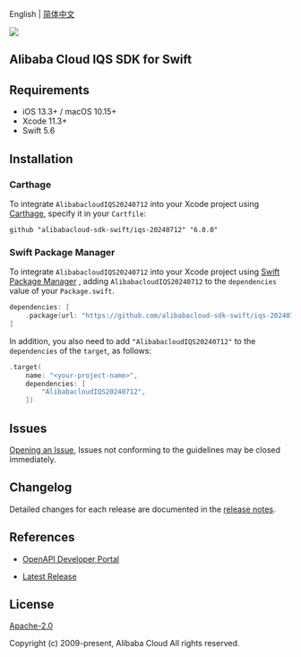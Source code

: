 English | [简体中文](README-CN.md)

![](https://aliyunsdk-pages.alicdn.com/icons/AlibabaCloud.svg)

## Alibaba Cloud IQS SDK for Swift

## Requirements

- iOS 13.3+ / macOS 10.15+
- Xcode 11.3+
- Swift 5.6

## Installation

### Carthage

To integrate `AlibabacloudIQS20240712` into your Xcode project using [Carthage](https://github.com/Carthage/Carthage), specify it in your `Cartfile`:

```ogdl
github "alibabacloud-sdk-swift/iqs-20240712" "6.0.0"
```

### Swift Package Manager

To integrate `AlibabacloudIQS20240712` into your Xcode project using [Swift Package Manager](https://swift.org/package-manager/) , adding `AlibabacloudIQS20240712` to the `dependencies` value of your `Package.swift`.

```swift
dependencies: [
    .package(url: "https://github.com/alibabacloud-sdk-swift/iqs-20240712.git", from: "6.0.0")
]
```

In addition, you also need to add `"AlibabacloudIQS20240712"` to the `dependencies` of the `target`, as follows:

```swift
.target(
    name: "<your-project-name>",
    dependencies: [
        "AlibabacloudIQS20240712",
    ])
```

## Issues

[Opening an Issue](https://github.com/alibabacloud-sdk-swift/iqs-20240712/issues/new), Issues not conforming to the guidelines may be closed immediately.

## Changelog

Detailed changes for each release are documented in the [release notes](./ChangeLog.txt).

## References

* [OpenAPI Developer Portal](https://next.api.alibabacloud.com/home)
- [Latest Release](https://github.com/alibabacloud-sdk-swift/iqs-20240712)

## License

[Apache-2.0](http://www.apache.org/licenses/LICENSE-2.0)

Copyright (c) 2009-present, Alibaba Cloud All rights reserved.
